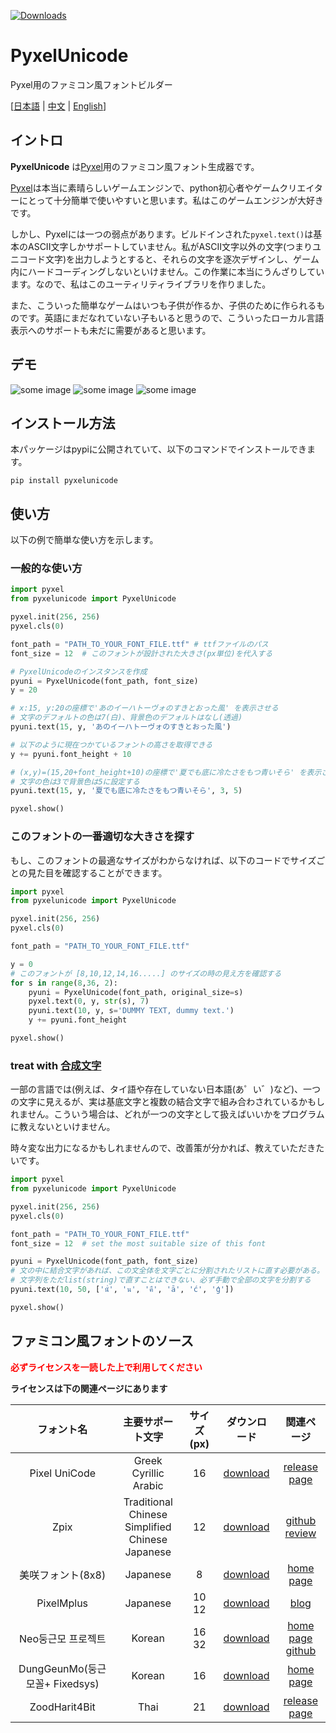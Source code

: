 [![Downloads](https://pepy.tech/badge/pyxelunicode)](https://pepy.tech/project/pyxelunicode)
# PyxelUnicode

Pyxel用のファミコン風フォントビルダー

\[[日本語](./README.jp.md) | [中文](./README.sc.md) | [English](./README.md)\]

## イントロ
**PyxelUnicode** は[Pyxel](https://github.com/kitao/pyxel)用のファミコン風フォント生成器です。

[Pyxel](https://github.com/kitao/pyxel)は本当に素晴らしいゲームエンジンで、python初心者やゲームクリエイターにとって十分簡単で使いやすいと思います。私はこのゲームエンジンが大好きです。

しかし、Pyxelには一つの弱点があります。ビルドインされた`pyxel.text()`は基本のASCII文字しかサポートしていません。私がASCII文字以外の文字(つまりユニコード文字)を出力しようとすると、それらの文字を逐次デザインし、ゲーム内にハードコーディングしないといけません。この作業に本当にうんざりしています。なので、私はこのユーティリティライブラリを作りました。

また、こういった簡単なゲームはいつも子供が作るか、子供のために作られるものです。英語にまだなれていない子もいると思うので、こういったローカル言語表示へのサポートも未だに需要があると思います。

## デモ
![some image](./resources/pyxelunicode_demo.png)
![some image](./resources/pyxelunicode_detact_font_size.png)
![some image](./resources/pyxelunicode_unicode_combining_characters.png)

## インストール方法
本パッケージはpypiに公開されていて、以下のコマンドでインストールできます。
```
pip install pyxelunicode
```

## 使い方
以下の例で簡単な使い方を示します。
### 一般的な使い方

```python
import pyxel
from pyxelunicode import PyxelUnicode

pyxel.init(256, 256)
pyxel.cls(0)

font_path = "PATH_TO_YOUR_FONT_FILE.ttf" # ttfファイルのパス
font_size = 12  # このフォントが設計された大きさ(px単位)を代入する

# PyxelUnicodeのインスタンスを作成
pyuni = PyxelUnicode(font_path, font_size)
y = 20

# x:15, y:20の座標で'あのイーハトーヴォのすきとおった風' を表示させる
# 文字のデフォルトの色は7(白)、背景色のデフォルトはなし(透過)
pyuni.text(15, y, 'あのイーハトーヴォのすきとおった風')

# 以下のように現在つかているフォントの高さを取得できる
y += pyuni.font_height + 10

# (x,y)=(15,20+font_height+10)の座標で'夏でも底に冷たさをもつ青いそら' を表示させる
# 文字の色は3で背景色は5に設定する
pyuni.text(15, y, '夏でも底に冷たさをもつ青いそら', 3, 5)

pyxel.show()
```

### このフォントの一番適切な大きさを探す
もし、このフォントの最適なサイズがわからなければ、以下のコードでサイズごとの見た目を確認することができます。

```python
import pyxel
from pyxelunicode import PyxelUnicode

pyxel.init(256, 256)
pyxel.cls(0)

font_path = "PATH_TO_YOUR_FONT_FILE.ttf"

y = 0
# このフォントが [8,10,12,14,16.....] のサイズの時の見え方を確認する
for s in range(8,36, 2):
    pyuni = PyxelUnicode(font_path, original_size=s)
    pyxel.text(0, y, str(s), 7)
    pyuni.text(10, y, s='DUMMY TEXT, dummy text.')
    y += pyuni.font_height

pyxel.show()
```

### treat with [合成文字](https://ja.wikipedia.org/wiki/%E7%B5%90%E5%90%88%E6%96%87%E5%AD%97)
一部の言語では(例えば、タイ語や存在していない日本語(あ゜い゛)など)、一つの文字に見えるが、実は基底文字と複数の結合文字で組み合わされているかもしれません。こういう場合は、どれが一つの文字として扱えばいいかをプログラムに教えないといけません。

時々変な出力になるかもしれませんので、改善策が分かれば、教えていただきたいです。

```python
import pyxel
from pyxelunicode import PyxelUnicode

pyxel.init(256, 256)
pyxel.cls(0)

font_path = "PATH_TO_YOUR_FONT_FILE.ttf"
font_size = 12  # set the most suitable size of this font

pyuni = PyxelUnicode(font_path, font_size)
# 文の中に結合文字があれば、この文全体を文字ごとに分割されたリストに直す必要がある。
# 文字列をただlist(string)で直すことはできない、必ず手動で全部の文字を分割する
pyuni.text(10, 50, ['นั่', 'น', 'คื', 'ā', 'ć', 'ģ'])

pyxel.show()

```

## ファミコン風フォントのソース

**<font color='red' >必ずライセンスを一読した上で利用してください</font>**

**ライセンスは下の関連ページにあります**

|フォント名|主要サポート文字|サイズ(px)|ダウンロード|関連ページ|
|:---:|:---:|:---:|:---:|:---:|
|Pixel UniCode|Greek<br>Cyrillic<br>Arabic|16|<a href="https://dl.dafont.com/dl/?f=pixel_unicode" download="">download</a>|<a href="https://fontstruct.com/fontstructions/show/908795/pixel_unicode">release page</a>|
|Zpix|Traditional Chinese<br>Simplified Chinese<br>Japanese|12|<a href="https://raw.githubusercontent.com/SolidZORO/zpix-pixel-font/master/dist/Zpix.ttf" download="">download</a>|<a href='https://github.com/SolidZORO/zpix-pixel-font'>github</a><br><a href="https://solidzoro.com/zpix-pixel-font/">review</a>|
|美咲フォント(8x8)|Japanese|8|<a href="https://littlelimit.net/arc/misaki/misaki_ttf_2019-10-19.zip" download="">download</a>|<a href="https://littlelimit.net/misaki.htm">home page</a>|
|PixelMplus|Japanese|10<br>12|<a href="https://ja.osdn.net/frs/redir.php?m=ymu&f=mix-mplus-ipa%2F58930%2FPixelMplus-20130602.zip" download="">download</a>|<a href="http://itouhiro.hatenablog.com/entry/20130602/font">blog</a>|
|Neo둥근모 프로젝트|Korean|16<br>32|<a href="https://github.com/Dalgona/neodgm/releases/download/v1.50/neodgm.ttf" download="">download</a>|<a href="https://dalgona.github.io/neodgm/">home page</a><br><a href="https://github.com/Dalgona/neodgm">github</a>|
|DungGeunMo(둥근모꼴+ Fixedsys)|Korean|16|<a href="http://cactus.tistory.com/attachment/cfile4.uf@994754395C3A4DC30E1F26.zip" download="">download</a>|<a href="https://cactus.tistory.com/193" >home page</a>|
|ZoodHarit4Bit|Thai|21|<a href="https://www.f0nt.com/download/zood/ZoodHarit4Bit-thai.ttf.zip" download="" >download</a>|<a href="https://www.f0nt.com/release/zoodharit4bit/" >release page</a>|



